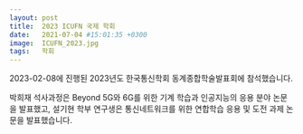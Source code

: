```yaml
---
layout: post
title:  2023 ICUFN 국제 학회
date:   2021-07-04 #15:01:35 +0300
image:  ICUFN_2023.jpg
tags:   학회
---
```


2023-02-08에 진행된 2023년도 한국통신학회 동계종합학술발표회에 참석했습니다.

박희재 석사과정은 Beyond 5G와 6G를 위한 기계 학습과 인공지능의 응용 분야 논문을 발표했고, 설기현 학부 연구생은 통신네트워크를 위한 연합학습 응용 및 도전 과제 논문을 발표했습니다.
